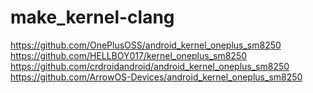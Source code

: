 # make_kernel-clang
https://github.com/OnePlusOSS/android_kernel_oneplus_sm8250
https://github.com/HELLBOY017/kernel_oneplus_sm8250
https://github.com/crdroidandroid/android_kernel_oneplus_sm8250
https://github.com/ArrowOS-Devices/android_kernel_oneplus_sm8250
